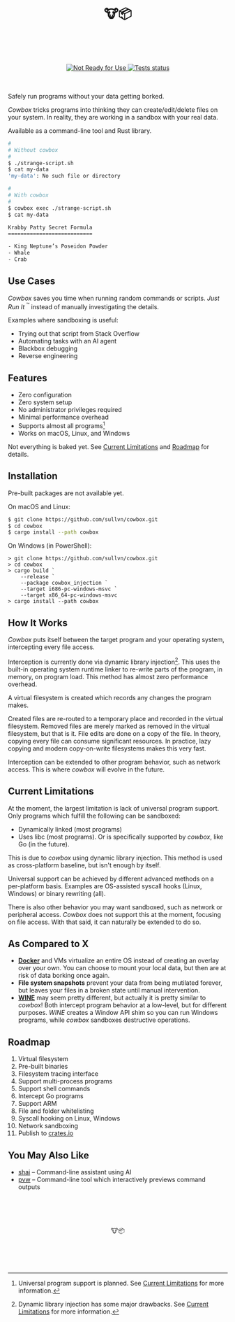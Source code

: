 <h1>
  <div align="center">
    <br />
    <br />
    🐮📦
    <br />
    <br />
    &nbsp;
  </div>
</h1>

<div align="center">
  <a href="#current-limitations">
    <img src="https://img.shields.io/badge/-Not%20Ready%20for%20Use-orange?style=for-the-badge" alt="Not Ready for Use" />
  </a>
  <a href="https://github.com/sullvn/cowbox/actions/workflows/test.yaml?query=branch%3Amain">
    <img src="https://img.shields.io/github/actions/workflow/status/sullvn/cowbox/test.yaml?branch=main&label=Tests&style=for-the-badge&logo=githubactions" alt="Tests status" />
  </a>
</div>
<br />
<br />

Safely run programs without your data
getting borked.

*Cowbox* tricks programs into thinking
they can create/edit/delete files on your
system. In reality, they are working in
a sandbox with your real data.

Available as a command-line tool and Rust
library.

```sh
#
# Without cowbox
#
$ ./strange-script.sh
$ cat my-data
'my-data': No such file or directory

#
# With cowbox
#
$ cowbox exec ./strange-script.sh
$ cat my-data

Krabby Patty Secret Formula
===========================

- King Neptune’s Poseidon Powder
- Whale
- Crab
```


## Use Cases

*Cowbox* saves you time when running random
commands or scripts. *Just Run It*
<sup>:tm:</sup> instead of manually
investigating the details.

Examples where sandboxing is useful:

- Trying out that script from Stack Overflow
- Automating tasks with an AI agent
- Blackbox debugging
- Reverse engineering


## Features

- Zero configuration
- Zero system setup
- No administrator privileges required
- Minimal performance overhead
- Supports almost all programs[^1]
- Works on macOS, Linux, and Windows

Not everything is baked yet. See
[Current Limitations](#current-limitations)
and [Roadmap](#roadmap) for details.


## Installation

Pre-built packages are not available yet.

On macOS and Linux:

```sh
$ git clone https://github.com/sullvn/cowbox.git
$ cd cowbox
$ cargo install --path cowbox
```

On Windows (in PowerShell):

```pwsh
> git clone https://github.com/sullvn/cowbox.git
> cd cowbox
> cargo build `
    --release `
    --package cowbox_injection `
    --target i686-pc-windows-msvc `
    --target x86_64-pc-windows-msvc
> cargo install --path cowbox
```


## How It Works

*Cowbox* puts itself between the target
program and your operating system,
intercepting every file access.

Interception is currently done via
dynamic library injection[^2]. This uses the
built-in operating system runtime linker to
re-write parts of the program, in memory, on
program load. This method has almost zero
performance overhead.

A virtual filesystem is created which
records any changes the program makes.

Created files are re-routed to a temporary
place and recorded in the virtual filesystem.
Removed files are merely marked as removed in
the virtual filesystem, but that is it. File
edits are done on a copy of the file. In
theory, copying every file can consume
significant resources. In practice, lazy
copying and modern copy-on-write filesystems
makes this very fast.

Interception can be extended to other program
behavior, such as network access. This is
where *cowbox* will evolve in the future.


## Current Limitations

At the moment, the largest limitation is
lack of universal program support. Only
programs which fulfill the following can be
sandboxed:

- Dynamically linked (most programs)
- Uses libc (most programs). Or is
  specifically supported by *cowbox*,
  like Go (in the future).

This is due to *cowbox* using dynamic
library injection. This method is used as
cross-platform baseline, but isn't enough
by itself.

Universal support can be achieved by
different advanced methods on a
per-platform basis. Examples are OS-assisted
syscall hooks (Linux, Windows) or binary
rewriting (all).

There is also other behavior you may want
sandboxed, such as network or peripheral
access. *Cowbox* does not support this at
the moment, focusing on file access.
With that said, it can naturally be
extended to do so.


## As Compared to X

- [**Docker**][0] and VMs virtualize an entire
  OS instead of creating an overlay over your
  own. You can choose to mount your local
  data, but then are at risk of data borking
  once again.
- **File system snapshots** prevent your data
  from being mutilated forever, but leaves
  your files in a broken state until manual
  intervention.
- [**WINE**][1] may seem pretty different,
  but actually it is pretty similar to
  *cowbox*! Both intercept program
  behavior at a low-level, but for different
  purposes. *WINE* creates a Window API
  shim so you can run Windows programs,
  while *cowbox* sandboxes destructive
  operations.


## Roadmap

1. Virtual filesystem
2. Pre-built binaries
3. Filesystem tracing interface
4. Support multi-process programs
5. Support shell commands
6. Intercept Go programs
7. Support ARM
8. File and folder whitelisting
9. Syscall hooking on Linux, Windows
10. Network sandboxing
11. Publish to [crates.io][2]


## You May Also Like

- [shai][3] – Command-line assistant using AI
- [pvw][4] – Command-line tool which interactively
  previews command outputs


<div align="center">
  <br />
  <br />
  <br />
  <br />
  🐮📦
  <br />
  <br />
  <br />
  <br />
  &nbsp;
</div>


[^1]: Universal program support is planned.
      See [Current Limitations](#current-limitations)
      for more information.
[^2]: Dynamic library injection has some
      major drawbacks. See
      [Current Limitations](#current-limitations)
      for more information.

[0]: https://www.docker.com
[1]: https://www.winehq.org
[2]: https://crates.io
[3]: https://github.com/sullvn/shai
[4]: https://github.com/sullvn/pvw
